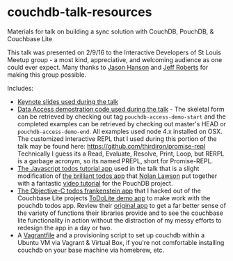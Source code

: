 # couchdb-talk-resources
Materials for talk on building a sync solution with CouchDB, PouchDB, &amp; Couchbase Lite

This talk was presented on 2/9/16 to the Interactive Developers of St
Louis Meetup group - a most kind, appreciative, and welcoming audience as
one could ever expect.  Many thanks to [Jason
Hanson](https://github.com/jayfour000) and
[Jeff Roberts](https://github.com/JeffBNimble) for making this group possible.

Includes:
* [Keynote slides used during the talk](https://github.com/mike-lang/couchdb-talk-resources/blob/master/SyncTalkSlides.key)
* [Data Access demostration code used during the talk](https://github.com/mike-lang/couchdb-talk-resources/tree/master/couch-data-access-examples) - The skeletal form can be retrieved by checking out tag `pouchdb-access-demo-start` and the completed examples can be retrieved by checking out master's HEAD or `pouchdb-access-demo-end`.  All examples used node 4.x installed on OSX.  The customized interactive REPL that I used during this portion of the talk may be found here: https://github.com/thirdiron/promise-repl Technically I guess its a Read, Evaluate, Resolve, Print, Loop, but RERPL is a garbage acronym, so its named PREPL, short for Promise-REPL.
* [The Javascript todos tutorial app](https://github.com/mike-lang/couchdb-talk-resources/tree/master/pouchdb-getting-started-todo) used in the talk that is a slight modification of [the brilliant todos app](https://github.com/nolanlawson/pouchdb-getting-started-todo) that [Nolan Lawson](nolanlawson.com) put together with a fantastic [video tutorial](http://pouchdb.com/getting-started.html#video_tutorial) for the PouchDB project.
* [The Objective-C todos frankenstein app](https://github.com/mike-lang/couchdb-talk-resources/tree/master/ToDoLite-iOS) that I hacked out of the Couchbase Lite projects [ToDoLite demo app](https://github.com/couchbaselabs/ToDoLite-iOS) to make work with the pouchdb todos app.  Review their [original app](https://github.com/couchbaselabs/ToDoLite-iOS) to get a far better sense of the variety of functions their libraries provide and to see the couchbase lite functionality in action without the distraction of my messy efforts to redesign the app in a day or two.  
* A [Vagrantfile](https://www.vagrantup.com/) and a provisioning script to
set up couchdb within a Ubuntu VM via Vagrant & Virtual Box, if you're
not comfortable installing couchdb on your base machine via homebrew,
etc.
